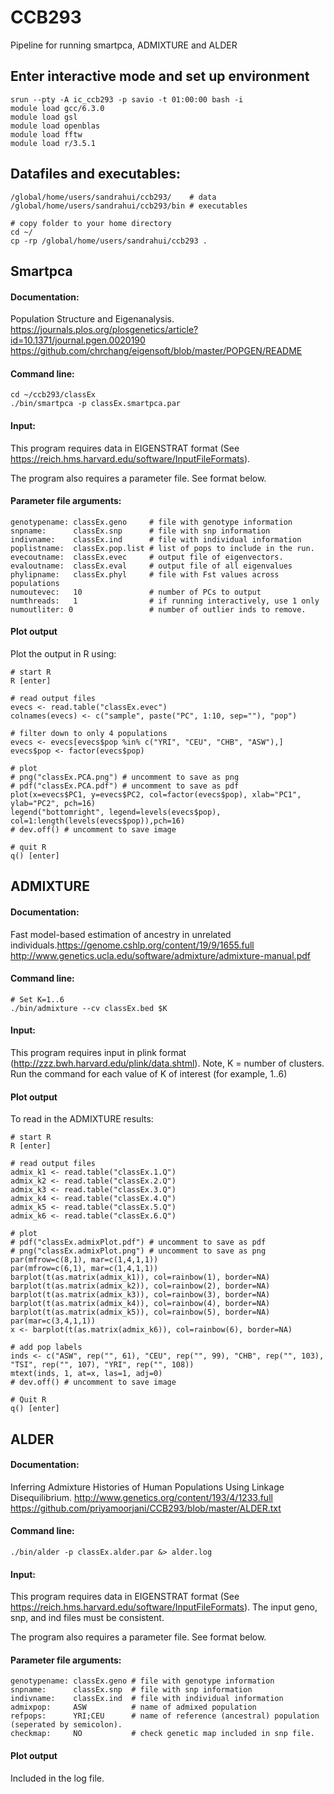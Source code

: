 # CCB293
Pipeline for running smartpca, ADMIXTURE and ALDER

## Enter interactive mode and set up environment
```
srun --pty -A ic_ccb293 -p savio -t 01:00:00 bash -i
module load gcc/6.3.0
module load gsl
module load openblas
module load fftw
module load r/3.5.1
```

## Datafiles and executables:
```
/global/home/users/sandrahui/ccb293/    # data
/global/home/users/sandrahui/ccb293/bin # executables

# copy folder to your home directory
cd ~/
cp -rp /global/home/users/sandrahui/ccb293 .
```
## Smartpca

#### Documentation:
Population Structure and Eigenanalysis. https://journals.plos.org/plosgenetics/article?id=10.1371/journal.pgen.0020190
https://github.com/chrchang/eigensoft/blob/master/POPGEN/README

#### Command line: 
```
cd ~/ccb293/classEx
./bin/smartpca -p classEx.smartpca.par
```
#### Input:
This program requires data in EIGENSTRAT format (See https://reich.hms.harvard.edu/software/InputFileFormats). 
 
The program also requires a parameter file. See format below.
#### Parameter file arguments:
```
genotypename: classEx.geno     # file with genotype information
snpname:      classEx.snp      # file with snp information
indivname:    classEx.ind      # file with individual information   
poplistname:  classEx.pop.list # list of pops to include in the run.
evecoutname:  classEx.evec     # output file of eigenvectors.
evaloutname:  classEx.eval     # output file of all eigenvalues
phylipname:   classEx.phyl     # file with Fst values across populations 
numoutevec:   10               # number of PCs to output 
numthreads:   1                # if running interactively, use 1 only
numoutliter: 0                 # number of outlier inds to remove. 
```
#### Plot output

Plot the output in R using:
```
# start R 
R [enter]

# read output files
evecs <- read.table("classEx.evec")
colnames(evecs) <- c("sample", paste("PC", 1:10, sep=""), "pop")

# filter down to only 4 populations
evecs <- evecs[evecs$pop %in% c("YRI", "CEU", "CHB", "ASW"),]
evecs$pop <- factor(evecs$pop)

# plot
# png("classEx.PCA.png") # uncomment to save as png
# pdf("classEx.PCA.pdf") # uncomment to save as pdf
plot(x=evecs$PC1, y=evecs$PC2, col=factor(evecs$pop), xlab="PC1", ylab="PC2", pch=16)
legend("bottomright", legend=levels(evecs$pop), col=1:length(levels(evecs$pop)),pch=16)
# dev.off() # uncomment to save image

# quit R
q() [enter]
```

## ADMIXTURE

#### Documentation:
Fast model-based estimation of ancestry in unrelated individuals.https://genome.cshlp.org/content/19/9/1655.full
http://www.genetics.ucla.edu/software/admixture/admixture-manual.pdf

#### Command line: 
```
# Set K=1..6
./bin/admixture --cv classEx.bed $K

```
#### Input:
This program requires input in plink format (http://zzz.bwh.harvard.edu/plink/data.shtml). Note, K = number of clusters. Run the command for each value of K of interest (for example, 1..6)

#### Plot output
To read in the ADMIXTURE results:
```
# start R
R [enter]

# read output files
admix_k1 <- read.table("classEx.1.Q")
admix_k2 <- read.table("classEx.2.Q")
admix_k3 <- read.table("classEx.3.Q")
admix_k4 <- read.table("classEx.4.Q")
admix_k5 <- read.table("classEx.5.Q")
admix_k6 <- read.table("classEx.6.Q")

# plot
# pdf("classEx.admixPlot.pdf") # uncomment to save as pdf
# png("classEx.admixPlot.png") # uncomment to save as png
par(mfrow=c(8,1), mar=c(1,4,1,1))
par(mfrow=c(6,1), mar=c(1,4,1,1))
barplot(t(as.matrix(admix_k1)), col=rainbow(1), border=NA)
barplot(t(as.matrix(admix_k2)), col=rainbow(2), border=NA)
barplot(t(as.matrix(admix_k3)), col=rainbow(3), border=NA)
barplot(t(as.matrix(admix_k4)), col=rainbow(4), border=NA)
barplot(t(as.matrix(admix_k5)), col=rainbow(5), border=NA)
par(mar=c(3,4,1,1))
x <- barplot(t(as.matrix(admix_k6)), col=rainbow(6), border=NA)

# add pop labels
inds <- c("ASW", rep("", 61), "CEU", rep("", 99), "CHB", rep("", 103), "TSI", rep("", 107), "YRI", rep("", 108))
mtext(inds, 1, at=x, las=1, adj=0)
# dev.off() # uncomment to save image

# Quit R
q() [enter]
```

## ALDER

#### Documentation:
Inferring Admixture Histories of Human Populations Using Linkage Disequilibrium. http://www.genetics.org/content/193/4/1233.full
https://github.com/priyamoorjani/CCB293/blob/master/ALDER.txt

#### Command line: 
```
./bin/alder -p classEx.alder.par &> alder.log
```
#### Input:
This program requires data in EIGENSTRAT format (See https://reich.hms.harvard.edu/software/InputFileFormats). The input geno, snp, and ind files must be consistent.
 
The program also requires a parameter file. See format below.
#### Parameter file arguments:
```
genotypename: classEx.geno # file with genotype information
snpname:      classEx.snp  # file with snp information
indivname:    classEx.ind  # file with individual information   
admixpop:     ASW          # name of admixed population
refpops:      YRI;CEU      # name of reference (ancestral) population (seperated by semicolon).
checkmap:     NO           # check genetic map included in snp file.
```
#### Plot output

Included in the log file.
